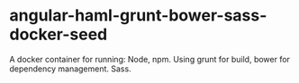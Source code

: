 angular-haml-grunt-bower-sass-docker-seed
=========================================

A docker container for running: Node, npm. Using grunt for build, bower for dependency management. Sass. 
